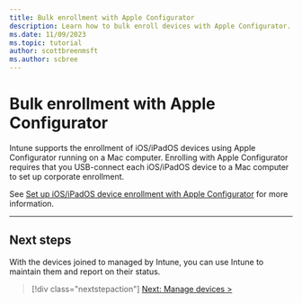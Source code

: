 ```yaml
---
title: Bulk enrollment with Apple Configurator
description: Learn how to bulk enroll devices with Apple Configurator.
ms.date: 11/09/2023
ms.topic: tutorial
author: scottbreenmsft
ms.author: scbree
---
```


# Bulk enrollment with Apple Configurator

Intune supports the enrollment of iOS/iPadOS devices using Apple Configurator running on a Mac computer. Enrolling with Apple Configurator requires that you USB-connect each iOS/iPadOS device to a Mac computer to set up corporate enrollment.

See [Set up iOS/iPadOS device enrollment with Apple Configurator](/mem/intune/enrollment/apple-configurator-enroll-ios) for more information.

---

## Next steps

With the devices joined to managed by Intune, you can use Intune to maintain them and report on their status.

> [!div class="nextstepaction"]
> [Next: Manage devices >](manage-overview.md)
